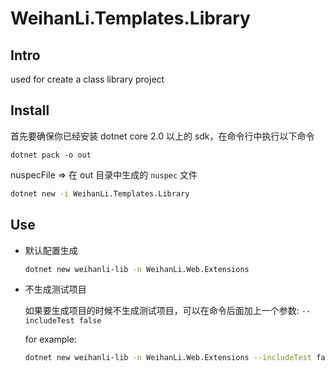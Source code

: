 # WeihanLi.Templates.Library

## Intro

used for create a class library project

## Install

首先要确保你已经安装 dotnet core 2.0 以上的 sdk，在命令行中执行以下命令

`dotnet pack -o out`

nuspecFile => 在 out 目录中生成的 `nuspec` 文件

``` bash
dotnet new -i WeihanLi.Templates.Library
```

## Use

- 默认配置生成

  ``` bash
  dotnet new weihanli-lib -n WeihanLi.Web.Extensions
  ```

- 不生成测试项目
  
  如果要生成项目的时候不生成测试项目，可以在命令后面加上一个参数: `--includeTest false`

  for example:

  ``` bash
  dotnet new weihanli-lib -n WeihanLi.Web.Extensions --includeTest false
  ```
